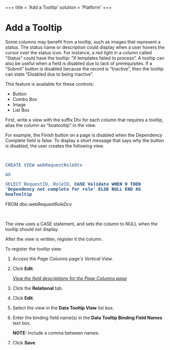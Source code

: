 +++
title = 'Add a Tooltip'
solution = 'Platform'
+++

# Add a Tooltip

Some columns may benefit from a tooltip, such as images that represent a
status. The status name or description could display when a user hovers
the cursor over the status icon. For instance, a red light in a column
called “Status” could have the tooltip: “X templates failed to process”.
A tooltip can also be useful when a field is disabled due to lack of
prerequisites. If a “Submit” button is disabled because the record is
“Inactive”, then the tooltip can state “Disabled due to being
inactive”.

This feature is available for these controls:

  - Button
  - Combo Box
  - Image
  - List Box

First, write a view with the suffix Dtv for each column that requires a
tooltip, alias the column as “boatooltip” in the view.  

For example, the Finish button on a page is disabled when the Dependency
Complete field is false. To display a short message that says why the
button is disabled, the user creates the following
view.

 

<span style="font-size: 10.5pt;font-family: &#39;Courier New&#39;;color: #1F497D;">CREATE
VIEW
webRequestRoleDtv</span>

<span style="font-size: 10.5pt;font-family: &#39;Courier New&#39;;color: #1F497D;">AS</span>

<span style="font-size: 10.5pt;font-family: &#39;Courier New&#39;;color: #1F497D;">SELECT
RequestID, RoleID, **CASE Validate WHEN 0 THEN 'Dependency not complete
for role' ELSE NULL END AS boaTooltip**</span>

FROM dbo.webRequestRoleDcv

 

The view uses a CASE statement, and sets the column to NULL when the
tooltip should not display.

After the view is written, register it the column.

To register the tooltip view:

1.  <span id="Column Properties Navigation" class="popUpLink">Access the
    *Page Columns* page</span>'s *Vertical* View.

2.  Click **Edit**.
    
    *[View the field descriptions for the Page Columns
    page](../Sys_Admin/Page_Desc/Page_Columns_H.htm)*

3.  Click the **Relational** tab.

4.  Click **Edit**.

5.  Select the view in the **Data Tooltip View** list box.

6.  Enter the binding field name(s) in the **Data Tooltip Binding Field
    Names** text box.
    
    **NOTE:** Include a comma between names.

7.  Click **Save**.
